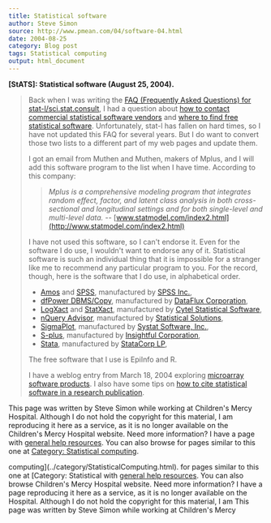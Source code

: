 ```yaml
---
title: Statistical software
author: Steve Simon
source: http://www.pmean.com/04/software-04.html
date: 2004-08-25
category: Blog post
tags: Statistical computing
output: html_document
---
```

**[StATS]: Statistical software (August 25, 2004).**

> Back when I was writing the [FAQ (Frequently Asked Questions) for
> stat-l/sci.stat.consult](../faq.asp), I had a question about [how to
> contact commercial statistical software vendors](../faq/faq08.asp) and
> [where to find free statistical software](../faq/faq09.asp).
> Unfortunately, stat-l has fallen on hard times, so I have not updated
> this FAQ for several years. But I do want to convert those two lists
> to a different part of my web pages and update them.
>
> I got an email from Muthen and Muthen, makers of Mplus, and I will add
> this software program to the list when I have time. According to this
> company:
>
> > *Mplus is a comprehensive modeling program that integrates random
> > effect, factor, and latent class analysis in both cross-sectional
> > and longitudinal settings and for both single-level and multi-level
> > data.* \--
> > [www.statmodel.com/index2.html](http://www.statmodel.com/index2.html)
>
> I have not used this software, so I can\'t endorse it. Even for the
> software I do use, I wouldn\'t want to endorse any of it. Statistical
> software is such an individual thing that it is impossible for a
> stranger like me to recommend any particular program to you. For the
> record, though, here is the software that I do use, in alphabetical
> order.
>
> -   [Amos](http://www.spss.com/amos/) and
>     [SPSS](http://www.spss.com/spss/), manufactured by [SPSS
>     Inc.](http://www.spss.com/),
> -   [dfPower
>     DBMS/Copy](http://www.dataflux.com/Product-Services/Products/dbms.asp),
>     manufactured by [DataFlux
>     Corporation](http://www.dataflux.com/default.asp),
> -   [LogXact](http://www.cytel.com/LogXact/) and
>     [StatXact](http://www.cytel.com/StatXact/Default.asp),
>     manufactured by [Cytel Statistical
>     Software](http://www.cytel.com/home/default.asp),
> -   [nQuery Advisor](http://www.statsol.ie/nquery/nquery.htm),
>     manufactured by [Statistical
>     Solutions](http://www.statsol.ie/index.html),
> -   [SigmaPlot](http://www.systat.com/products/SigmaPlot/),
>     manufactured by [Systat Software, Inc.](http://www.systat.com/),
> -   [S-plus](http://www.insightful.com/products/splus/default.asp),
>     manufactured by [Insightful
>     Corporation](http://www.insightful.com/),
> -   [Stata](http://www.stata.com/products/overview.html), manufactured
>     by [StataCorp LP](http://www.stata.com/),
>
> The free software that I use is EpiInfo and R.
>
> I have a weblog entry from March 18, 2004 exploring [microarray
> software products](acuity.html). I also have some tips on [how to cite
> statistical software in a research publication](../ask/citation.asp).

This page was written by Steve Simon while working at Children\'s Mercy
Hospital. Although I do not hold the copyright for this material, I am
reproducing it here as a service, as it is no longer available on the
Children\'s Mercy Hospital website. Need more information? I have a page
with [general help resources](../GeneralHelp.html). You can also browse
for pages similar to this one at [Category: Statistical
computing](../category/StatisticalComputing.html).
<!---More--->
computing](../category/StatisticalComputing.html).
for pages similar to this one at [Category: Statistical
with [general help resources](../GeneralHelp.html). You can also browse
Children\'s Mercy Hospital website. Need more information? I have a page
reproducing it here as a service, as it is no longer available on the
Hospital. Although I do not hold the copyright for this material, I am
This page was written by Steve Simon while working at Children\'s Mercy

<!---Do not use
**[StATS]: Statistical software (August 25, 2004).**
This page was written by Steve Simon while working at Children\'s Mercy
Hospital. Although I do not hold the copyright for this material, I am
reproducing it here as a service, as it is no longer available on the
Children\'s Mercy Hospital website. Need more information? I have a page
with [general help resources](../GeneralHelp.html). You can also browse
for pages similar to this one at [Category: Statistical
computing](../category/StatisticalComputing.html).
--->

